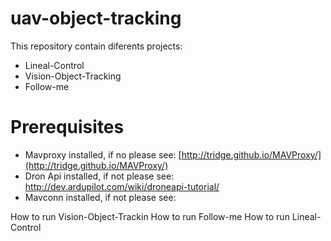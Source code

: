 uav-object-tracking
===================

This repository contain diferents projects:

- Lineal-Control
- Vision-Object-Tracking
- Follow-me

Prerequisites
=============
- Mavproxy installed, if no please see: [http://tridge.github.io/MAVProxy/](http://tridge.github.io/MAVProxy/)
- Dron Api installed, if not please see: http://dev.ardupilot.com/wiki/droneapi-tutorial/
- Mavconn installed, if not please see: 

How to run Vision-Object-Trackin
How to run Follow-me
How to run Lineal-Control


